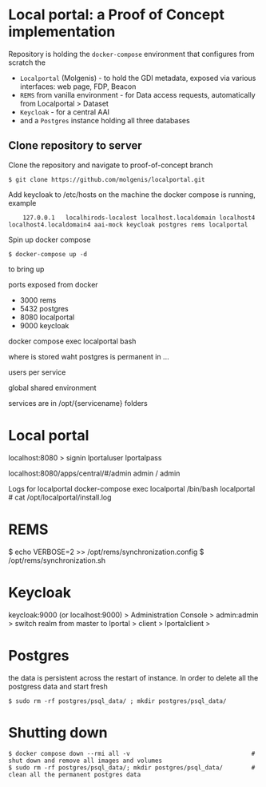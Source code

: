 # Local portal: a Proof of Concept implementation

Repository is holding the `docker-compose` environment that configures from scratch the
 - `Localportal` (Molgenis) - to hold the GDI metadata, exposed via various interfaces: web page, FDP, Beacon
 - `REMS` from vanilla environment - for Data access requests, automatically from Localportal > Dataset
 - `Keycloak` - for a central AAI
 - and a `Postgres` instance holding all three databases


## Clone repository to server

Clone the repository and navigate to proof-of-concept branch

    $ git clone https://github.com/molgenis/localportal.git

Add keycloak to /etc/hosts on the machine the docker compose is running, example

```
    127.0.0.1   localhirods-localost localhost.localdomain localhost4 localhost4.localdomain4 aai-mock keycloak postgres rems localportal
```

Spin up docker compose

    $ docker-compose up -d

to bring up

ports exposed from docker
 - 3000 rems
 - 5432 postgres
 - 8080 localportal
 - 9000 keycloak

docker compose exec localportal bash


where is stored waht
    postgres is permanent in ...

users per service

global shared environment

services are in /opt/{servicename} folders

# Local portal

localhost:8080 > signin
    lportaluser
    lportalpass

localhost:8080/apps/central/#/admin
    admin / admin

Logs for localportal
    docker-compose exec localportal /bin/bash
    localportal # cat /opt/localportal/install.log

# REMS

$ echo VERBOSE=2 >> /opt/rems/synchronization.config
$ /opt/rems/synchronization.sh


# Keycloak

keycloak:9000 (or localhost:9000) > Administration Console > admin:admin > switch realm from master to lportal
    > client > lportalclient >


# Postgres

the data is persistent across the restart of instance. In order to delete all the postgress data and start fresh

    $ sudo rm -rf postgres/psql_data/ ; mkdir postgres/psql_data/


# Shutting down

    $ docker compose down --rmi all -v                                  # shut down and remove all images and volumes
    $ sudo rm -rf postgres/psql_data/; mkdir postgres/psql_data/        # clean all the permanent postgres data
